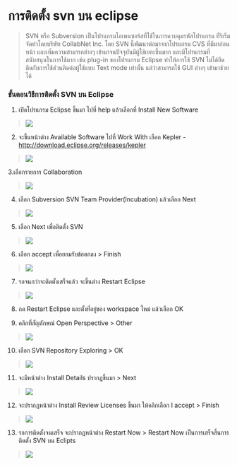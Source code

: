 # การติดตั้ง svn บน eclipse #

> SVN หรือ Subversion เป็นโปรแกรมโอเพนซอร์สที่ใช้ในการควบคุมรหัสโปรแกรม ที่ริเริ่มจัดทำโดยบริษัท CollabNet Inc. โดย SVN นี้พัฒนาต่อมาจากโปรแกรม CVS ที่มีมาก่อนหน้า และเพิ่มความสามารถต่างๆ เข้ามาจนปัจจุบันมีผู้ใช้เยอะขึ้นมาก และมีโปรแกรมที่สนับสนุนในการใช้มาก เช่น plug-in ของโปรแกรม Eclipse ทำให้การใช้ SVN ไม่ได้ยึดติดกับการใช้ส่วนติดต่อผู้ใช้แบบ Text mode เท่านั้น แต่ว่าสามารถใช้ GUI ต่างๆ เข้ามาช่วยได้

### ขั้นตอนวิธีการติดตั้ง SVN บน Eclipse ###
1. เปิดโปรแกรม Eclipse ขึ้นมา ไปที่ help แล้วเลือกที่ Install New Software

> <img src='http://image.free.in.th/v/2013/ia/131007040008.png' />

2. จะขึ้นหน้าต่าง Available Software ไปที่ Work With เลือก   Kepler - http://download.eclipse.org/releases/kepler

> <img src='http://image.free.in.th/v/2013/iy/131007040417.png' />

3.เลือกรายการ Collaboration

> <img src='http://image.free.in.th/v/2013/im/131007041317.png' />

4. เลือก Subversion SVN Team Provider(Incubation) แล้วเลือก Next

> <img src='http://image.free.in.th/v/2013/il/131004024439.png' />

5. เลือก Next เพื่อติดตั้ง SVN

> <img src='http://image.free.in.th/v/2013/ir/131004024634.png' />

6. เลือก accept เพื่อยอมรับข้อตกลง > Finish

> <img src='http://image.free.in.th/v/2013/iu/131004024718.png' />

7. รอจนกว่าจะติดตั้งเสร็จแล้ว จะขึ้นต่าง Restart Eclipse

> <img src='http://image.free.in.th/v/2013/ij/131004021855.png' />

8. กด Restart Eclipse และตั้งที่อยู่ของ workspace ใหม่ แล้วเลือก OK

9. คลิกที่สัญลักษณ์ Open Perspective > Other

> <img src='http://image.free.in.th/v/2013/im/131004091042.png' />

10. เลือก SVN Repository Exploring > OK

> <img src='http://image.free.in.th/v/2013/ik/131004091939.jpg' />

11. จะมีหน้าต่าง Install  Details ปรากฏขึ้นมา > Next

> <img src='http://image.free.in.th/v/2013/ik/131004092436.jpg' />

12.  จะปรากฏหน้าต่าง Install Review Licenses ขึ้นมา ให้คลิกเลือก I accept  > Finish

> <img src='http://image.free.in.th/v/2013/iq/131004092633.jpg' />

13. รอการติดตั้งจนเสร็จ จะปรากฏหน้าต่าง Restart Now > Restart Now เป็นการเสร็จสิ้นการติดตั้ง SVN บน Eclipts

> <img src='http://image.free.in.th/v/2013/iz/131004092853.jpg' />